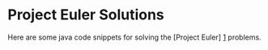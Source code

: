 Project Euler Solutions
==========

[1]: http://projecteuler.net/

Here are some java code snippets for solving the [Project Euler]  [1] problems. 
